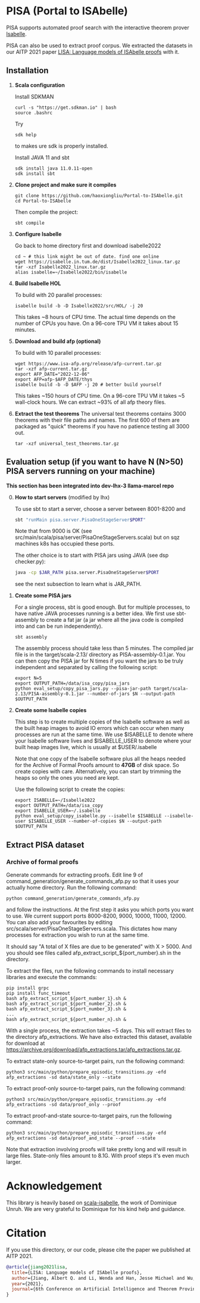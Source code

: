 # PISA (Portal to ISAbelle)
PISA supports automated proof search with the interactive theorem prover [Isabelle](https://isabelle.in.tum.de).

PISA can also be used to extract proof corpus. We extracted the datasets in our AITP 2021 paper [LISA: Language models of ISAbelle proofs](http://aitp-conference.org/2021/abstract/paper_17.pdf) with it.


## Installation
1. **Scala configuration**
   
    Install SDKMAN
    ```shell
    curl -s "https://get.sdkman.io" | bash
    source .bashrc
    ```
    Try
    ```shell
    sdk help
    ```
    to makes ure sdk is properly installed.
    
    Install JAVA 11 and sbt
    ```shell
    sdk install java 11.0.11-open
    sdk install sbt
    ```
2. **Clone project and make sure it compiles**

    ```shell
    git clone https://github.com/haoxiongliu/Portal-to-ISAbelle.git
    cd Portal-to-ISAbelle
    ```

    Then compile the project:
    ```shell
    sbt compile
    ```
   
3. **Configure Isabelle**

    Go back to home directory first and download isabelle2022
    ```shell
    cd ~ # this link might be out of date. find one online
    wget https://isabelle.in.tum.de/dist/Isabelle2022_linux.tar.gz
    tar -xzf Isabelle2022_linux.tar.gz
    alias isabelle=~/Isabelle2022/bin/isabelle
    ``` 
    
4. **Build Isabelle HOL**
   
   To build with 20 parallel processes:
   ```shell
   isabelle build -b -D Isabelle2022/src/HOL/ -j 20
   ```
   This takes ~8 hours of CPU time. The actual time depends on the number of CPUs you have. On a 96-core TPU VM it takes about 15 minutes.

5. **Download and build afp (optional)**
   
   To build with 10 parallel processes:
   ```shell
   wget https://www.isa-afp.org/release/afp-current.tar.gz
   tar -xzf afp-current.tar.gz
   export AFP_DATE="2022-12-06"
   export AFP=afp-$AFP_DATE/thys
   isabelle build -b -D $AFP -j 20 # better build yourself
   ```
   This takes ~150 hours of CPU time. On a 96-core TPU VM it takes ~5 wall-clock hours. We can extract ~93% of all afp theory files.
   
   <!-- We built the heap images for two options:
   1. Isabelle2021 with afp-2021-10-22 for linux machines (ubuntu). You can download it at:
   https://archive.org/download/isabelle_heaps.tar/isabelle_heaps.tar.gz
   and decompress it as ~/.isabelle.
   2. Isabelle2022 with afp-2022-12-06 for linux machines (ubuntu). You can download it at:
   https://archive.org/download/isabelle2022_afp20221206_heaps/isabelle2022heaps.tar.gz and decompress it as ~/.isabelle.

   Note: this does not always work on different operating systems. -->

6. **Extract the test theorems**
   The universal test theorems contains 3000 theorems with their file paths and names. The first 600 of them are packaged as "quick" theorems if you have no patience testing all 3000 out.
   ```shell
   tar -xzf universal_test_theorems.tar.gz
   ```

## Evaluation setup (if you want to have N (N>50) PISA servers running on your machine)

**This section has been integrated into dev-lhx-3 llama-marcel repo** 

0. **How to start servers** (modified by lhx)

   To use sbt to start a server, choose a server between 8001-8200 and
   ```bash
   sbt "runMain pisa.server.PisaOneStageServer$PORT"
   ```
   Note that from 9000 is OK (see src/main/scala/pisa/server/PisaOneStageServers.scala) but on sqz machines k8s has occupied these ports.

   The other choice is to start with PISA jars using JAVA (see dsp checker.py):
   ```bash
   java -cp $JAR_PATH pisa.server.PisaOneStageServer$PORT
   ```
   see the next subsection to learn what is JAR_PATH.

1. **Create some PISA jars**

   For a single process, sbt is good enough. But for multiple processes, to have native JAVA processes running is a better idea. We first use sbt-assembly to create a fat jar (a jar where all the java code is compiled into and can be run independently).
   ```shell
   sbt assembly
   ```

   The assembly process should take less than 5 minutes. The compiled jar file is in the target/scala-2.13/ directory as PISA-assembly-0.1.jar. You can then copy the PISA jar for N times if you want the jars to be truly independent and separated by calling the following script:
   ```shell
   export N=5
   export OUTPUT_PATH=/data/isa_copy/pisa_jars
   python eval_setup/copy_pisa_jars.py --pisa-jar-path target/scala-2.13/PISA-assembly-0.1.jar --number-of-jars $N --output-path $OUTPUT_PATH
   ```

2. **Create some Isabelle copies**

   <!-- According to the dsp code, It seems that only copy the isabelle files is OK. Can use the same heap. For N < 50 maybe not using different pisa jars is OK as well. (by lhx) -->

   This step is to create multiple copies of the Isabelle software as well as the built heap images to avoid IO errors which can occur when many processes are run at the same time. We use $ISABELLE to denote where your Isabelle software lives and $ISABELLE_USER to denote where your built heap images live, which is usually at $USER/.isabelle

   Note that one copy of the Isabelle software plus all the heaps needed for the Archive of Formal Proofs amount to **47GB** of disk space. So create copies with care. Alternatively, you can start by trimming the heaps so only the ones you need are kept.

   Use the following script to create the copies:
   ```shell
   export ISABELLE=~/Isabelle2022
   export OUTPUT_PATH=/data/isa_copy
   export ISABELLE_USER=~/.isabelle
   python eval_setup/copy_isabelle.py --isabelle $ISABELLE --isabelle-user $ISABELLE_USER --number-of-copies $N --output-path $OUTPUT_PATH
   ```

## Extract PISA dataset
   ### Archive of formal proofs
   Generate commands for extracting proofs.
   Edit line 9 of command_generation/generate_commands_afp.py so that it uses your actually home directory.
   Run the following command:
   ```shell
   python command_generation/generate_commands_afp.py
   ```
   and follow the instructions. At the first step it asks you which ports you want to use. We current support ports 8000-8200, 9000, 10000, 11000, 12000. You can also add your favourites by editing src/scala/server/PisaOneStageServers.scala. This dictates how many processes for extraction you wish to run at the same time.

   It should say "A total of X files are due to be generated" with X > 5000.
   And you should see files called afp_extract_script_${port_number}.sh in the directory.

   To extract the files, run the following commands to install necessary libraries and execute the commands:
   ```shell
   pip install grpc
   pip install func_timeout
   bash afp_extract_script_${port_number_1}.sh &
   bash afp_extract_script_${port_number_2}.sh &
   bash afp_extract_script_${port_number_3}.sh &
   ...
   bash afp_extract_script_${port_number_n}.sh &
   ```

   With a single process, the extraction takes ~5 days. This will extract files to the directory afp_extractions. We have also extracted this dataset, available for download at https://archive.org/download/afp_extractions.tar/afp_extractions.tar.gz.

   To extract state-only source-to-target pairs, run the following command:
   ```shell
   python3 src/main/python/prepare_episodic_transitions.py -efd afp_extractions -sd data/state_only --state
   ```

   To extract proof-only source-to-target pairs, run the following command:
   ```shell
   python3 src/main/python/prepare_episodic_transitions.py -efd afp_extractions -sd data/proof_only --proof
   ```

   To extract proof-and-state source-to-target pairs, run the following command:
   ```shell
   python3 src/main/python/prepare_episodic_transitions.py -efd afp_extractions -sd data/proof_and_state --proof --state
   ```
   Note that extraction involving proofs will take pretty long and will result in large files. State-only files amount to 8.1G. With proof steps it's even much larger.

# Acknowledgement
This library is heavily based on [scala-isabelle](https://github.com/dominique-unruh/scala-isabelle), the work of Dominique Unruh. We are very grateful to Dominique for his kind help and guidance.

# Citation
If you use this directory, or our code, please cite the paper we published at AITP 2021.
```bibtex
@article{jiang2021lisa,
  title={LISA: Language models of ISAbelle proofs},
  author={Jiang, Albert Q. and Li, Wenda and Han, Jesse Michael and Wu, Yuhuai},
  year={2021},
  journal={6th Conference on Artificial Intelligence and Theorem Proving},
}
```

<!-- # Untested legacy stuff
**The following content was built on the 2020 version of Isabelle with afp-2021-02-11. They have not been tested with Isabelle2021 and might contain bugs.**
## Running proof search
After the heap images have been built, experiments of proof searching can be run.
1. Configure the Isabelle binary path and the AFP path
   
   Go to PisaSearch.scala, change the second string of line 352 so that it points to your afp path.
   
   Change the string in line 383 so that it points to the directory where Isabelle was installed.
   
   (For the last two steps, be careful because the substitution is based on strings and quite subtle. Make sure everything checks out.)
   
   Lines 46-79 contain the querying commands. Change these to use OpenAI's internal API.

2. Get the universal test theorem names

   ```shell
   cd Portal-to-ISAbelle
   wget http://www.cs.toronto.edu/~ajiang/universal_test_theorems.tar.gz
   tar -xzvf universal_test_theorems.tar.gz
   ```
3. Generate the proof search scripts
   
   ```shell
   mkdir results
   python command_generation/search_command_generator.py
   ```
   Follow the instructions.

4. Run the proof search experiments
   
   In scripts, some files have been generated in the format of 
   eval_search_conj_{boolean}_use_proof_{boolean}_use_state_first_{boolean}_{$script_number}.sh
   
   Wrap them with Python to use subprocesses.

   The results will be in the results directory.


### Python packages
grpc

It might work with lower versions but they have not been tested.

## Usage
<!-- ### Build AFP heap images
First you should know the path to the Isabelle binary executable. 
On MacOS, with Isabelle2020, the path to it is
```shell
/Applications/Isabelle2020.app/Isabelle/bin/isabelle
```
On linux, it might be
```shell
~/Isabelle2020/bin/isabelle
```

I will alias this to isabelle for convenience:
```shell
alias isabelle="PATH TO THE EXECUTABLE"
```

Download the [Archive of Formal Proofs](https://www.isa-afp.org/download.html).
We use the version afp-2021-02-11 for data extraction, but a later version is also fine.
Let's say the path to this is AFP_PATH. Build the afp entries:
```shell
isabelle build -b -D $AFP_PATH/thys
```
This will take ~12 hours with an 8-core CPU. 
You should check that in the process, heaps are built for each afp project in the directory
```shell
~/.isabelle/Isabelle2020/heaps/polyml-5.8.1_x86_64_32-darwin
```
(The exact path might differ if you have different OS or polyml verions but should be easy to find) -->


<!-- ### Model evaluation
See src/main/python/load_problem_by_file_and_name.py for an example of using an oracle theorem prover 
to evaluate on some problems. 

Notice in line 101, the theory file path is altered. 
This is because the afp extraction and evaluation happened on different machines.
Comment this line out if you manually extracted the afp files, or swap 
```shell
/Users/qj213/Projects/afp-2021-02-11
```
for the location of afp files on your computer.

When doing evaluation, in one terminal, run
```shell
sbt "runMain pisa.server.PisaOneStageServer9000"
```
You can switch to port 8000, 10000, 11000, or 12000. 9000 is the default used in the Python file.
In another terminal, use Python function evaluate_problem to obtain a proof success or failure.

You will need to pass in a model as an argument that has the method predict. 
model.predict takes in a string of proof state, and return the next proof transition.

The evaluate_problem method executes prediction for a maximum of 100 steps by default.

Problem evaluation currently only allows agents based on proof states only.
Agents based on previous proof segments and hybrid-input agents will be supported in the near future. -->
